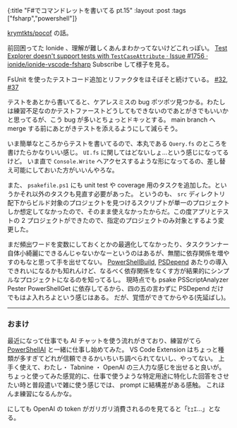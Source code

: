 {:title "F#でコマンドレットを書いてる pt.15"
:layout :post
:tags ["fsharp","powershell"]}

[krymtkts/pocof](https://github.com/krymtkts/pocof) の話。

前回困ってた Ionide 、理解が難しくあんまわかってないけどこれっぽい。
[Test Explorer doesn't support tests with `TestCaseAttribute` · Issue #1756 · ionide/ionide-vscode-fsharp](https://github.com/ionide/ionide-vscode-fsharp/issues/1756)
Subscribe して様子を見る。

FsUnit を使ったテストコード追加とリファクタをほそぼそと続けている。 [#32](https://github.com/krymtkts/pocof/pull/32), [#37](https://github.com/krymtkts/pocof/pull/37)

テストをあとから書いてると、ケアレスミスの bug ポツポツ見つかる。わたしは練習不足なのかテストファーストどうしてもできないのであとがきでもいいかと思ってるが、こう bug が多いとちょっとドキッとする。 main branch へ merge する前にあとがきテストを添えるようにして減らそう。

いま簡単なところからテストを書いてるので、本丸である `Query.fs` のところを書けたらかなりいい感じ。 `UI.fs` に関してはどないしょ...という感じになってるけど。
いま直で `Console.Write` へアクセスするような形になってるの、差し替え可能にしておいた方がいいんやろな。

また、 `psakefile.ps1` にも unit test や coverage 用のタスクを追加した。というかそれ以外のタスクも見直す必要があった。
というのも、 `src` ディレクトリ配下からビルド対象のプロジェクトを見つけるスクリプトが単一のプロジェクトしか想定してなかったので、そのまま使えなかったからだ。この度アプリとテストの 2 プロジェクトができたので、指定のプロジェクトのみ対象とするよう変更した。

まだ頻出ワードを変数にしておくとかの最適化してなかったり、タスクランナー自体小綺麗にできるんじゃないかなーというのはあるが、無闇に依存関係を増やすのもなと思って手を出せてない。
[PowerShellBuild](https://github.com/psake/PowerShellBuild), [PSDepend](https://github.com/RamblingCookieMonster/PSDepend) あたりの導入できれいになるかも知れんけど、なるべく依存関係をなくす方が結果的にシンプルなプロジェクトになるのを知ってるし。
現時点でも psake PSScriptAnalyzer Pester PowerShellGet に依存してるから、四の五の言わずに PSDepend だけでもはよ入れろよという感じはある。
だが、覚悟ができてからやる(先延ばし)。

---

### おまけ

最近になって仕事でも AI チャットを使う流れがきており、練習がてら [PowerShellAI](https://github.com/dfinke/PowerShellAI) と一緒に仕事し始めてみた。 VS Code Extension はちょっと種類が多すぎてどれが信頼できるかいちいち調べられてないし、やってない。
上手く使えて、わたし・ Tabnine ・ OpenAI の三人力な感じを出せると良いが。
ちょっと使ってみた感覚的に、仕事で使うような特定用途に特化した回答をさせたい時と普段遣いで雑に使う感じでは、 prompt に結構差がある感触。
これほんま練習になるんかな。

にしても OpenAI の token がガリガリ消費されるのを見てると「ﾋｪｴ...」となる。
